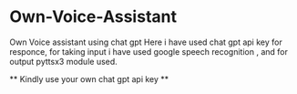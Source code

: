 # Own-Voice-Assistant
Own Voice assistant using chat gpt
Here i have used chat gpt api key for responce,
for taking input i have used  google speech recognition ,
and for output pyttsx3 module used.

** Kindly use your own chat gpt api key **
